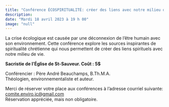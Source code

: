 ```yaml
---
title: "Conférence ÉCOSPIRITUALITÉ: créer des liens avec notre milieu de vie"
description: 
date: "Mardi 18 avril 2023 à 19 h 00"
image: "null"
---
```


La crise écologique est causée par une déconnexion de l’être humain avec son environnement. Cette conférence explore les sources inspirantes de spiritualité chrétienne qui nous permettent de créer des liens spirituels avec notre milieu de vie.

**Sacristie de l’Église de St-Sauveur. Coût : 5$**

Conférencier : Père André Beauchamps, B.Th.M.A. <br>
Théologien, environnementaliste et auteur.

Merci de réserver votre place aux conférences à l’adresse courriel suivante: comite.enviro.jc@gmail.com <br>
Réservation appréciée, mais non obligatoire.
